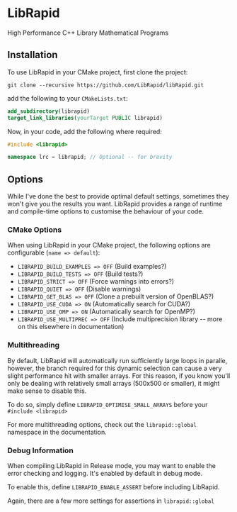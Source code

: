 # LibRapid

High Performance C++ Library Mathematical Programs

## Installation

To use LibRapid in your CMake project, first clone the project:

```
git clone --recursive https://github.com/LibRapid/libRapid.git
```

add the following to your `CMakeLists.txt`:

```cmake
add_subdirectory(librapid)
target_link_libraries(yourTarget PUBLIC librapid)
```

Now, in your code, add the following where required:

```cpp
#include <librapid>

namespace lrc = librapid; // Optional -- for brevity
```

## Options

While I've done the best to provide optimal default settings, sometimes they won't give you the results you want.
LibRapid provides a range of runtime and compile-time options to customise the behaviour of your code.

### CMake Options

When using LibRapid in your CMake project, the following options are configurable (`name => default`):

- `LIBRAPID_BUILD_EXAMPLES => OFF` (Build examples?)
- `LIBRAPID_BUILD_TESTS => OFF` (Build tests?)
- `LIBRAPID_STRICT => OFF` (Force warnings into errors?)
- `LIBRAPID_QUIET => OFF` (Disable warnings)
- `LIBRAPID_GET_BLAS => OFF` (Clone a prebuilt version of OpenBLAS?)
- `LIBRAPID_USE_CUDA => ON` (Automatically search for CUDA?)
- `LIBRAPID_USE_OMP => ON` (Automatically search for OpenMP?)
- `LIBRAPID_USE_MULTIPREC => OFF` (Include multiprecision library -- more on this elsewhere in documentation)

### Multithreading

By default, LibRapid will automatically run sufficiently large loops in paralle, however, the branch required for this
dynamic selection can cause a very slight performance hit with smaller arrays. For this reason, if you know you'll only
be dealing with relatively small arrays (500x500 or smaller), it might make sense to disable this.

To do so, simply define `LIBRAPID_OPTIMISE_SMALL_ARRAYS` before your `#include <librapid>`

For more multithreading options, check out the `librapid::global` namespace in the documentation.

### Debug Information

When compiling LibRapid in Release mode, you may want to enable the error checking and logging. It's enabled by default
in debug mode.

To enable this, define `LIBRAPID_ENABLE_ASSERT` before including LibRapid.

Again, there are a few more settings for assertions in `librapid::global`
